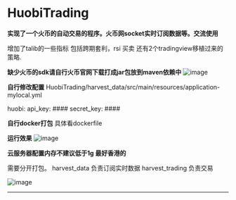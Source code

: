 # HuobiTrading

**实现了一个火币的自动交易的程序。火币网socket实时订阅数据等。交流使用**

增加了talib的一些指标
包括跨期套利，rsi 买卖 还有2个tradingview移植过来的策略.

**缺少火币的sdk请自行火币官网下载打成jar包放到maven依赖中**
![image](https://user-images.githubusercontent.com/20676490/154517224-70223561-fafa-4704-9f26-496700de252e.png)

**自行修改配置**
HuobiTrading/harvest_data/src/main/resources/application-mylocal.yml

huobi:
  api_key: ####
  secret_key: ####
  
**自行docker打包**
具体看dockerfile

**运行效果**
![image](https://user-images.githubusercontent.com/20676490/154516260-fbffec6a-ed78-4020-8811-273a38ee7531.png)

**云服务器配置内存不建议低于1g 最好香港的**

需要分开打包。
harvest_data 负责订阅实时数据
harvest_trading 负责交易

![image](https://user-images.githubusercontent.com/20676490/154517835-58628cb0-c206-4535-bc6a-c0789e8dfd8e.png)

****
